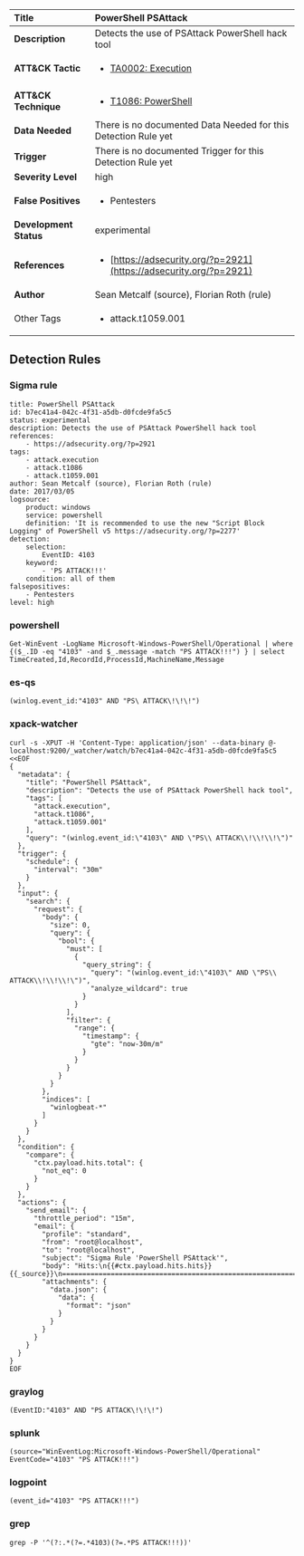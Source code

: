 | Title                    | PowerShell PSAttack       |
|:-------------------------|:------------------|
| **Description**          | Detects the use of PSAttack PowerShell hack tool |
| **ATT&amp;CK Tactic**    |  <ul><li>[TA0002: Execution](https://attack.mitre.org/tactics/TA0002)</li></ul>  |
| **ATT&amp;CK Technique** | <ul><li>[T1086: PowerShell](https://attack.mitre.org/techniques/T1086)</li></ul>  |
| **Data Needed**          |  There is no documented Data Needed for this Detection Rule yet  |
| **Trigger**              |  There is no documented Trigger for this Detection Rule yet  |
| **Severity Level**       | high |
| **False Positives**      | <ul><li>Pentesters</li></ul>  |
| **Development Status**   | experimental |
| **References**           | <ul><li>[https://adsecurity.org/?p=2921](https://adsecurity.org/?p=2921)</li></ul>  |
| **Author**               | Sean Metcalf (source), Florian Roth (rule) |
| Other Tags           | <ul><li>attack.t1059.001</li></ul> | 

## Detection Rules

### Sigma rule

```
title: PowerShell PSAttack
id: b7ec41a4-042c-4f31-a5db-d0fcde9fa5c5
status: experimental
description: Detects the use of PSAttack PowerShell hack tool
references:
    - https://adsecurity.org/?p=2921
tags:
    - attack.execution
    - attack.t1086
    - attack.t1059.001
author: Sean Metcalf (source), Florian Roth (rule)
date: 2017/03/05
logsource:
    product: windows
    service: powershell
    definition: 'It is recommended to use the new "Script Block Logging" of PowerShell v5 https://adsecurity.org/?p=2277'
detection:
    selection:
        EventID: 4103
    keyword:
        - 'PS ATTACK!!!'
    condition: all of them
falsepositives:
    - Pentesters
level: high

```





### powershell
    
```
Get-WinEvent -LogName Microsoft-Windows-PowerShell/Operational | where {($_.ID -eq "4103" -and $_.message -match "PS ATTACK!!!") } | select TimeCreated,Id,RecordId,ProcessId,MachineName,Message
```


### es-qs
    
```
(winlog.event_id:"4103" AND "PS\ ATTACK\!\!\!")
```


### xpack-watcher
    
```
curl -s -XPUT -H 'Content-Type: application/json' --data-binary @- localhost:9200/_watcher/watch/b7ec41a4-042c-4f31-a5db-d0fcde9fa5c5 <<EOF
{
  "metadata": {
    "title": "PowerShell PSAttack",
    "description": "Detects the use of PSAttack PowerShell hack tool",
    "tags": [
      "attack.execution",
      "attack.t1086",
      "attack.t1059.001"
    ],
    "query": "(winlog.event_id:\"4103\" AND \"PS\\ ATTACK\\!\\!\\!\")"
  },
  "trigger": {
    "schedule": {
      "interval": "30m"
    }
  },
  "input": {
    "search": {
      "request": {
        "body": {
          "size": 0,
          "query": {
            "bool": {
              "must": [
                {
                  "query_string": {
                    "query": "(winlog.event_id:\"4103\" AND \"PS\\ ATTACK\\!\\!\\!\")",
                    "analyze_wildcard": true
                  }
                }
              ],
              "filter": {
                "range": {
                  "timestamp": {
                    "gte": "now-30m/m"
                  }
                }
              }
            }
          }
        },
        "indices": [
          "winlogbeat-*"
        ]
      }
    }
  },
  "condition": {
    "compare": {
      "ctx.payload.hits.total": {
        "not_eq": 0
      }
    }
  },
  "actions": {
    "send_email": {
      "throttle_period": "15m",
      "email": {
        "profile": "standard",
        "from": "root@localhost",
        "to": "root@localhost",
        "subject": "Sigma Rule 'PowerShell PSAttack'",
        "body": "Hits:\n{{#ctx.payload.hits.hits}}{{_source}}\n================================================================================\n{{/ctx.payload.hits.hits}}",
        "attachments": {
          "data.json": {
            "data": {
              "format": "json"
            }
          }
        }
      }
    }
  }
}
EOF

```


### graylog
    
```
(EventID:"4103" AND "PS ATTACK\!\!\!")
```


### splunk
    
```
(source="WinEventLog:Microsoft-Windows-PowerShell/Operational" EventCode="4103" "PS ATTACK!!!")
```


### logpoint
    
```
(event_id="4103" "PS ATTACK!!!")
```


### grep
    
```
grep -P '^(?:.*(?=.*4103)(?=.*PS ATTACK!!!))'
```



